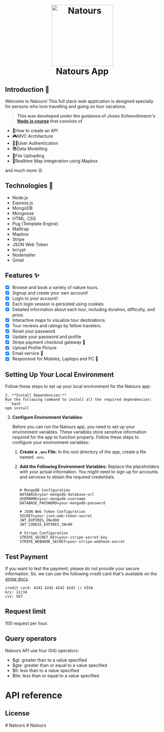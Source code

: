 <h1 align="center">
  <br>
  <a href="https://natours-api-z82r.onrender.com/"><img src="https://github.com/lgope/Natours/blob/master/public/img/logo-green-round.png" alt="Natours" width="200"></a>
  <br>
  Natours App
  <br>
</h1>
  
## Introduction 🌟

Welcome to Natours! This full stack web application is designed specially for persons who love travelling and going on tour vacations.

> **This was developed under the guidance of _Jonas Schmedtmann's_ [Node.js course](https://www.udemy.com/course/nodejs-express-mongodb-bootcamp/) that consists of**
- 📃How to create an API
- 🎮MVC Architecture
- 👩‍💻User Authentication
- 📚Data Modelling
- 🤳File Uploading
- 📌Realtime Map integeration using Mapbox

and much more 😉

## Technologies 🚀

- Node.js
- Express.js
- MongoDB
- Mongoose
- HTML, CSS
- Pug (Template Engine)
- Mailtrap
- Mapbox
- Stripe
- JSON Web Token
- bcrypt
- Nodemailer
- Gmail

## Features ✨

- [x] Browse and book a variety of nature tours.
- [x] Signup and create your own account!
- [x] Login to your account!
- [x] Each login session is persisted using cookies
- [x] Detailed information about each tour, including duration, difficulty, and price.
- [x] Interactive maps to visualize tour destinations.
- [x] Tour reviews and ratings by fellow travelers.
- [x] Reset your password
- [x] Update your password and profile
- [x] Stripe payment checkout gateway 💸
- [x] Upload Profile Picture
- [x] Email service 📨
- [x] Responsive for Mobiles, Laptops and PC 📱

## Setting Up Your Local Environment

Follow these steps to set up your local environment for the Natours app:

   ```
2. **Install Dependencies:**
   Run the following command to install all the required dependencies:
   ```bash
   npm install
   ```
3. **Configure Environment Variables:**

   Before you can run the Natours app, you need to set up your environment variables. These variables store sensitive information required for the app to function properly. Follow these steps to configure your environment variables:

   1. **Create a `.env` File:**
      In the root directory of the app, create a file named `.env`.

   2. **Add the Following Environment Variables:**
      Replace the placeholders with your actual information. You might need to sign up for accounts and services to obtain the required credentials.

      ```dotenv

      # MongoDB Configuration
      DATABASE=your-mongodb-database-url
      USERNAME=your-mongodb-username
      DATABASE_PASSWORD=your-mongodb-password

      # JSON Web Token Configuration
      SECRET=your-json-web-token-secret
      JWT_EXPIRES_IN=90d
      JWT_COOKIE_EXPIRES_IN=90

      # Stripe Configuration
      STRIPE_SECRET_KEY=your-stripe-secret-key
      STRIPE_WEBHOOK_SECRET=your-stripe-webhook-secret

      ```

## Test Payment

If you want to test the payment, please do not provide your secure information. So, we can use the following credit card that's available on the [stripe docs](https://stripe.com/docs/testing#use-test-cards).

```
credit card: 4242 4242 4242 4242 // VISA
m/y: 12/34
cvv: 567
```

## Request limit

100 request per hour.

## Query operators

Natours API use four (04) operators:

- $gt: greater than to a value specified
- $gte: greater than or equal to a value specified
- $lt: less than to a value specified
- $lte: less than or equal to a value specified

# API reference


## License


#   N a t o u r s 
 
 #   N a t o u r s 
 
 
